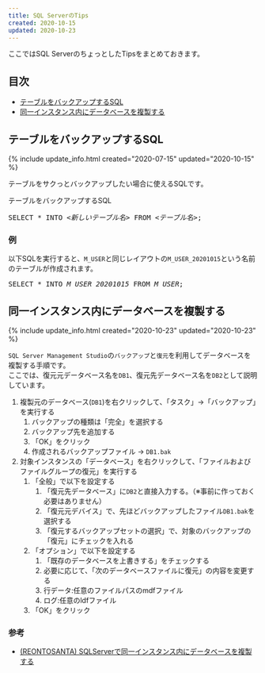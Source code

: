 ```yaml
---
title: SQL ServerのTips
created: 2020-10-15
updated: 2020-10-23
---
```

ここではSQL ServerのちょっとしたTipsをまとめておきます。

## <a name="index">目次</a>

- [テーブルをバックアップするSQL](#sql-for-backing-up-table)
- [同一インスタンス内にデータベースを複製する](#duplicate-the-database-in-the-same-instance)

## <a name="sql-for-backing-up-table">テーブルをバックアップするSQL</a>
{% include update_info.html created="2020-07-15" updated="2020-10-15" %}

テーブルをサクっとバックアップしたい場合に使えるSQLです。

<div class="code-box">
<div class="title">テーブルをバックアップするSQL</div>
<pre>
SELECT * INTO <em>&lt;新しいテーブル名&gt;</em> FROM <em>&lt;テーブル名&gt;</em>;
</pre>
</div>

### 例
以下SQLを実行すると、`M_USER`と同じレイアウトの`M_USER_20201015`という名前のテーブルが作成されます。
<div class="code-box no-title">
<pre>
SELECT * INTO <em>M_USER_20201015</em> FROM <em>M_USER</em>;
</pre>
</div>

## <a name="duplicate-the-database-in-the-same-instance">同一インスタンス内にデータベースを複製する</a>
{% include update_info.html created="2020-10-23" updated="2020-10-23" %}

`SQL Server Management Studio`の`バックアップ`と`復元`を利用してデータベースを複製する手順です。  
ここでは、復元元データベース名を`DB1`、復元先データベース名を`DB2`として説明しています。

1. 複製元のデータベース(`DB1`)を右クリックして、「タスク」→「バックアップ」を実行する
    1. バックアップの種類は「完全」を選択する
    1. バックアップ先を追加する
    1. 「OK」をクリック
    1. 作成されるバックアップファイル → `DB1.bak`
1. 対象インスタンスの「データベース」を右クリックして、「ファイルおよびファイルグループの復元」を実行する
    1. 「全般」で以下を設定する
        1. 「復元先データベース」に`DB2`と直接入力する。（※事前に作っておく必要はありません）
        1. 「復元元デバイス」で、先ほどバックアップしたファイル`DB1.bak`を選択する
        1. 「復元するバックアップセットの選択」で、対象のバックアップの「復元」にチェックを入れる
    1. 「オプション」で以下を設定する
        1. 「既存のデータベースを上書きする」をチェックする
        1. 必要に応じて、「次のデータベースファイルに復元」の内容を変更する
        1. 行データ:任意のファイルパスのmdfファイル
        1. ログ:任意のldfファイル
    1. 「OK」をクリック

### <a name="duplicate-the-database-in-the-same-instance-reference">参考</a>

- [(REONTOSANTA) SQLServerで同一インスタンス内にデータベースを複製する](https://knowledge.reontosanta.com/archives/786)